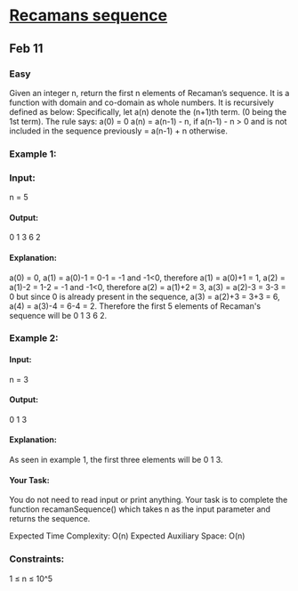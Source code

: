 # [Recamans sequence](https://www.geeksforgeeks.org/problems/recamans-sequence4856/1)
## Feb 11
### Easy

Given an integer n, return the first n elements of Recaman’s sequence.
It is a function with domain and co-domain as whole numbers. It is recursively defined as below:
Specifically, let a(n) denote the (n+1)th term. (0 being the 1st term).
The rule says:
a(0) = 0
a(n) = a(n-1) - n, if a(n-1) - n > 0 and is not included in the sequence previously
       =  a(n-1) + n otherwise.

### Example 1:

### Input: 
n = 5

#### Output: 
0 1 3 6 2

#### Explanation: 
a(0) = 0,
a(1) = a(0)-1 = 0-1 = -1 and -1<0, therefore a(1) = a(0)+1 = 1,
a(2) = a(1)-2 = 1-2 = -1 and -1<0, therefore a(2) = a(1)+2 = 3,
a(3) = a(2)-3 = 3-3 = 0 but since 0 is already present in the sequence, a(3) = a(2)+3 = 3+3 = 6,
a(4) = a(3)-4 = 6-4 = 2.
Therefore the first 5 elements of Recaman's sequence will be 0 1 3 6 2.

### Example 2:

#### Input: 
n = 3

#### Output: 
0 1 3

#### Explanation: 
As seen in example 1, the first three elements will be 0 1 3.

#### Your Task:
You do not need to read input or print anything. Your task is to complete the function recamanSequence() which takes n as the input parameter and returns the sequence.

Expected Time Complexity: O(n)
Expected Auxiliary Space: O(n)

### Constraints:
1 ≤ n ≤ 10^5


